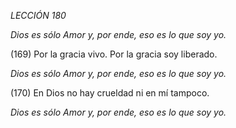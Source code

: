 *LECCIÓN 180*

*Dios es sólo Amor y, por ende, eso es lo que soy yo.*

(169) Por la gracia vivo. Por la gracia soy liberado.

*Dios es sólo Amor y, por ende, eso es lo que soy yo.*

(170) En Dios no hay crueldad ni en mí tampoco.

*Dios es sólo Amor y, por ende, eso es lo que soy yo.*